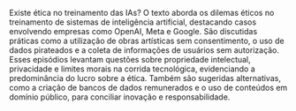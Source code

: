 Existe ética no treinamento das IAs? O texto aborda os dilemas éticos no treinamento de sistemas de inteligência artificial, destacando casos envolvendo empresas como OpenAI, Meta e Google. São discutidas práticas como a utilização de obras artísticas sem consentimento, o uso de dados pirateados e a coleta de informações de usuários sem autorização. Esses episódios levantam questões sobre propriedade intelectual, privacidade e limites morais na corrida tecnológica, evidenciando a predominância do lucro sobre a ética. Também são sugeridas alternativas, como a criação de bancos de dados remunerados e o uso de conteúdos em domínio público, para conciliar inovação e responsabilidade.
